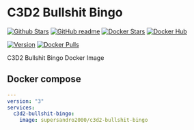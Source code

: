 # C3D2 Bullshit Bingo

[![Github Stars](https://img.shields.io/github/stars/supersandro2000/docker-images.svg?maxAge=43200&label=Github%20Stars)](https://github.com/SuperSandro2000/docker-images)
[![GitHub readme](https://img.shields.io/badge/GitHub-readme-blue.svg)](https://github.com/SuperSandro2000/docker-images/blob/master/c3d2-bullshit-bingo/README.md)
[![Docker Stars](https://img.shields.io/docker/stars/supersandro2000/c3d2-bullshit-bingo.svg?label=Docker%20Stars&maxAge=43200)](https://hub.docker.com/r/supersandro2000/c3d2-bullshit-bingo/)
[![Docker Hub](https://img.shields.io/badge/Docker-hub-blue.svg)](https://hub.docker.com/r/supersandro2000/c3d2-bullshit-bingo/)

[![Version](https://img.shields.io/docker/v/supersandro2000/c3d2-bullshit-bingo.svg?label=Version&sort=date&maxAge=43200)](https://hub.docker.com/r/supersandro2000/c3d2-bullshit-bingo/)
[![Docker Pulls](https://img.shields.io/docker/pulls/supersandro2000/c3d2-bullshit-bingo.svg?label=Docker%20Pulls&maxAge=43200)](https://hub.docker.com/r/supersandro2000/c3d2-bullshit-bingo/)

C3D2 Bullshit Bingo Docker Image

## Docker compose

````yaml
---
version: "3"
services:
  c3d2-bullshit-bingo:
    image: supersandro2000/c3d2-bullshit-bingo
````
